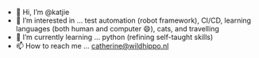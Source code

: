 - 👋 Hi, I’m @katjie
- 👀 I’m interested in ... test automation (robot framework), CI/CD, learning languages (both human and computer 😄), cats, and travelling
- 🌱 I’m currently learning ... python (refining self-taught skills)
- 📫 How to reach me ... catherine@wildhippo.nl
<!---
katjie/katjie is a ✨ special ✨ repository because its `README.md` (this file) appears on your GitHub profile.
You can click the Preview link to take a look at your changes.
--->
